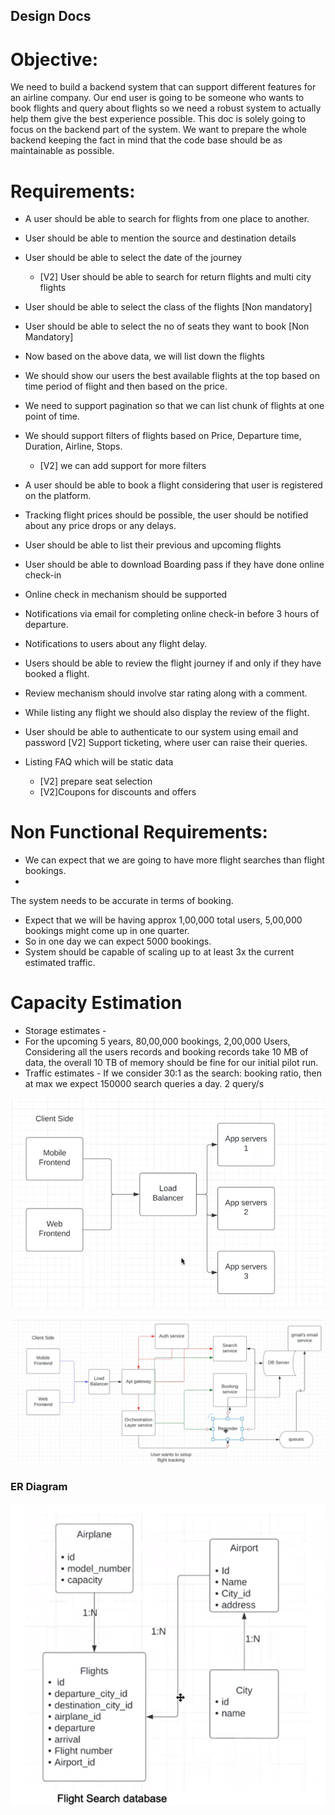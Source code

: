 ## Design Docs

# Objective:
We need to build a backend system that can support different features for an airline company. Our end user is going to be someone who wants to book flights and query about flights so we need a robust system to actually help them give the best experience possible. This doc is solely going to focus on the backend part of the system. We want to prepare the whole backend keeping the fact in mind that the code base should be as maintainable as possible.

# Requirements:
- A user should be able to search for flights from one place to another.
- User should be able to mention the source and destination details
- User should be able to select the date of the journey
    - [V2] User should be able to search for return flights and multi city flights
- User should be able to select the class of the flights [Non mandatory]
- User should be able to select the no of seats they want to book [Non Mandatory]
- Now based on the above data, we will list down the flights
- We should show our users the best available flights at the top based on time period of flight and then based on the price.
- We need to support pagination so that we can list chunk of flights at one point of time.
- We should support filters of flights based on Price, Departure time, Duration, Airline, Stops.
    - [V2] we can add support for more filters
- A user should be able to book a flight considering that user is registered on the platform.
- Tracking flight prices should be possible, the user should be notified about any price
drops or any delays.

- User should be able to list their previous and upcoming flights
- User should be able to download Boarding pass if they have done online check-in
- Online check in mechanism should be supported
- Notifications via email for completing online check-in before 3 hours of departure.
- Notifications to users about any flight delay.
- Users should be able to review the flight journey if and only if they have booked a flight.
- Review mechanism should involve star rating along with a comment.
- While listing any flight we should also display the review of the flight.
- User should be able to authenticate to our system using email and password [V2] Support ticketing, where user can raise their queries.
- Listing FAQ which will be static data
    - [V2] prepare seat selection
    - [V2]Coupons for discounts and offers



# Non Functional Requirements:
- We can expect that we are going to have more flight searches than flight bookings.
-
The system needs to be accurate in terms of booking.
- Expect that we will be having approx 1,00,000 total users, 5,00,000 bookings might come up in one quarter.
- So in one day we can expect 5000 bookings.
- System should be capable of scaling up to at least 3x the current estimated traffic.


# Capacity Estimation
- Storage estimates -
- For the upcoming 5 years, 80,00,000 bookings, 2,00,000 Users, Considering all the users records and booking records take 10 MB of data, the overall 10 TB of memory should be fine for our initial pilot run.
- Traffic estimates - If we consider 30:1 as the search: booking ratio, then at max we expect 150000 search queries a day. 2 query/s

![alt text](image.png)

![alt text](image-1.png)


### ER Diagram

![alt text](image-2.png)

